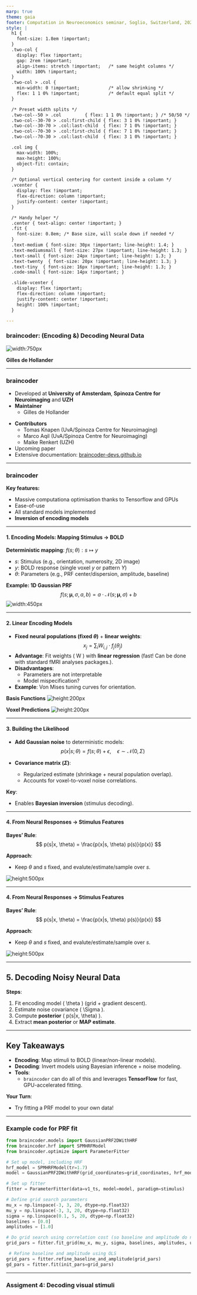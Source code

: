 ```yaml
---
marp: true
theme: gaia
footer: Computation in Neuroeconomics seminar, Soglio, Switzerland, 2025
style: |
  h1 {
    font-size: 1.8em !important;
  }
  .two-col {
    display: flex !important;
    gap: 2rem !important;
    align-items: stretch !important;   /* same height columns */
    width: 100% !important;
  }
  .two-col > .col {
    min-width: 0 !important;           /* allow shrinking */
    flex: 1 1 0% !important;           /* default equal split */
  }

  /* Preset width splits */
  .two-col--50 > .col         { flex: 1 1 0% !important; } /* 50/50 */
  .two-col--30-70 > .col:first-child { flex: 3 1 0% !important; }
  .two-col--30-70 > .col:last-child  { flex: 7 1 0% !important; }
  .two-col--70-30 > .col:first-child { flex: 7 1 0% !important; }
  .two-col--70-30 > .col:last-child  { flex: 3 1 0% !important; }

  .col img {
    max-width: 100%;
    max-height: 100%;
    object-fit: contain;
  }

  /* Optional vertical centering for content inside a column */
  .vcenter {
    display: flex !important;
    flex-direction: column !important;
    justify-content: center !important;
  }

  /* Handy helper */
  .center { text-align: center !important; }
  .fit {
    font-size: 0.8em; /* Base size, will scale down if needed */
  }
  .text-medium { font-size: 30px !important; line-height: 1.4; }
  .text-mediumsmall { font-size: 27px !important; line-height: 1.3; }
  .text-small { font-size: 24px !important; line-height: 1.3; }
  .text-twenty  { font-size: 20px !important; line-height: 1.3; }
  .text-tiny  { font-size: 16px !important; line-height: 1.3; }
  .code-small { font-size: 14px !important; }

  .slide-vcenter {
    display: flex !important;
    flex-direction: column !important;
    justify-content: center !important;
    height: 100% !important;
  }

---
```


### **braincoder**: (Encoding &) Decoding Neural Data

<div class="center">

![width:750px](resources/braincoder_website.png)

</div>

**Gilles de Hollander**

---

### **braincoder**

<div class="text-mediumsmall">

 * Developed at **University of Amsterdam**, **Spinoza Centre for Neuroimaging** and **UZH**
 * **Maintainer** 
   - Gilles de Hollander
 - **Contributors** 
   - Tomas Knapen (UvA/Spinoza Centre for Neuroimaging)
   - Marco Aqil (UvA/Spinoza Centre for Neuroimaging)
   - Maike Renkert (UZH)
 - Upcoming paper
 - Extensive documentation: <a href="https://braincoder-devs.github.io/">braincoder-devs.github.io</a>

 </div>

---

### **braincoder**

 **Key features:**

  * Massive computationa optimisation thanks to Tensorflow and GPUs
  * Ease-of-use
  * All standard models implemented
  * **Inversion of encoding models**


---
#### **1. Encoding Models: Mapping Stimulus → BOLD**

<div class="two-col">

<div class="col text-medium">

**Deterministic mapping**: $f(s; \theta): s \mapsto y$

  - $s$: Stimulus (e.g., orientation, numerosity, 2D image)
  - $y$: BOLD response (single voxel $y$ or pattern $Y$)
  - $\theta$: Parameters (e.g., PRF center/dispersion, amplitude, baseline)


</div>

<div class="col text-medium center">

**Example: 1D Gaussian PRF**
$$
f(s; \boldsymbol{\mu}, \sigma, a, b) = a \cdot \mathcal{N}(s; \boldsymbol{\mu}, \sigma) + b
$$
![width:450px](resources/nprf.png)

</div>
</div>

---
#### **2. Linear Encoding Models**
<div class="text-small">
<div class="two-col">
<div class="col">

- **Fixed neural populations (fixed $\theta$)** + **linear weights**:
  $$
  x_j = \sum_i W_{i,j} \cdot f_j(\theta_j)
  $$
- **Advantage**: Fit weights \( W \) with **linear regression** (fast! Can be done with standard fMRI analyses packages.).
- **Disadvantages**: 
  - Parameters are not interpretable
  - Model mispecification?
- **Example**: Von Mises tuning curves for orientation.

</div>



<div class="col center">

**Basis Functions**
![height:200px](https://braincoder-devs.github.io/../_images/sphx_glr_linear_encoding_model_001.png)



**Voxel Predictions**
![height:200px](https://braincoder-devs.github.io/../_images/sphx_glr_linear_encoding_model_002.png)

</div>

</div>


</div>
</div>
</div>


---
#### **3. Building the Likelihood**

- **Add Gaussian noise** to deterministic models:
  $$
  p(x|s; \theta) = f(s; \theta) + \epsilon, \quad \epsilon \sim \mathcal{N}(0, \Sigma)
  $$

- **Covariance matrix ($\Sigma$)**:
  - Regularized estimate (shrinkage + neural population overlap).
  - Accounts for voxel-to-voxel noise correlations.

**Key**:
- Enables **Bayesian inversion** (stimulus decoding).

---
#### **4. From Neural Responses → Stimulus Features**

<div class="two-col">

<div class="col">

**Bayes’ Rule**:
$$
p(s|x, \theta) = \frac{p(x|s, \theta) p(s)}{p(x)}
$$

**Approach**:
- Keep $\theta$ and $s$ fixed, and evalute/estimate/sample over $s$.

</div>

<div class="col center">

![height:500px](resources/two_rfs.png)

</div>
</div>

---
#### **4. From Neural Responses → Stimulus Features**

<div class="two-col">

<div class="col">

**Bayes’ Rule**:
$$
p(s|x, \theta) = \frac{p(x|s, \theta) p(s)}{p(x)}
$$

**Approach**:
- Keep $\theta$ and $s$ fixed, and evalute/estimate/sample over $s$.

</div>

<div class="col center">

![height:500px](resources/two_rfs_posterior.png)

</div>
</div>

---
## **5. Decoding Noisy Neural Data**

<div class="text-medium">

**Steps**:
1. Fit encoding model \( \theta \) (grid + gradient descent).
2. Estimate noise covariance \( \Sigma \).
3. Compute **posterior** \( p(s|x, \theta) \).
4. Extract **mean posterior** or **MAP estimate**.

</div>

---
## **Key Takeaways**

- **Encoding**: Map stimuli to BOLD (linear/non-linear models).
- **Decoding**: Invert models using Bayesian inference + noise modeling.
- **Tools**:
  - `braincoder` can do all of this and leverages **TensorFlow** for fast, GPU-accelerated fitting.

**Your Turn**:
- Try fitting a PRF model to your own data!

---
### Example code for PRF fit

<div class='text-twenty'>

```python
from braincoder.models import GaussianPRF2DWithHRF
from braincoder.hrf import SPMHRFModel
from braincoder.optimize import ParameterFitter

# Set up model, including HRF
hrf_model = SPMHRFModel(tr=1.7)
model = GaussianPRF2DWithHRF(grid_coordinates=grid_coordinates, hrf_model=hrf_model)

# Set up fitter
fitter = ParameterFitter(data=v1_ts, model=model, paradigm=stimulus)

# Define grid search parameters
mu_x = np.linspace(-3, 3, 20, dtype=np.float32)
mu_y = np.linspace(-3, 3, 20, dtype=np.float32)
sigma = np.linspace(0.1, 5, 20, dtype=np.float32)
baselines = [0.0]
amplitudes = [1.0]

# Do grid search using correlation cost (so baseline and amplitude do not matter)
grid_pars = fitter.fit_grid(mu_x, mu_y, sigma, baselines, amplitudes, use_correlation_cost=True)

 # Refine baseline and amplitude using OLS
grid_pars = fitter.refine_baseline_and_amplitude(grid_pars)
gd_pars = fitter.fit(init_pars=grid_pars)
```

</div>

---
### Assigment 4: Decoding visual stimuli